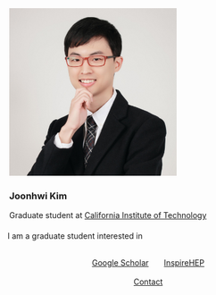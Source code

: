 <div class="container">
    <div class="row" style="margin: 3px">
        <div class="col-md-3 col-lg-3 col-0">
            <img src="/images/amiti22-8a-square-med.jpg" style="max-height:300px; object-fit: contain">
        </div>
        <div class="col-md-3 col-lg-8 col-11">
            <h3> Joonhwi Kim </h3>
            Graduate student at
            <a href="https://pma.caltech.edu/people/joonhwi-kim">California Institute of Technology </a> <br>
        </div>
    </div>
    <br>
    I am a graduate student interested in 
</div>

<div class="container">
  <p style="text-align:center">
    <br>
    <a href="https://scholar.google.com/citations?user=A15RZN4AAAAJ">Google Scholar</a>
    &nbsp;&nbsp;&nbsp;&nbsp;&nbsp;
    <a href="https://inspirehep.net/authors/1926101">InspireHEP</a>
    <br>
    &nbsp;
    <br>
    <a href="/contact/index.html">Contact </a>
  </p>
</div>

